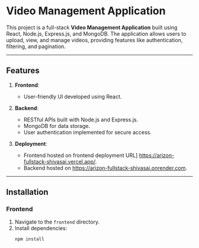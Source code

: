 # Video Management Application

This project is a full-stack **Video Management Application** built using React, Node.js, Express.js, and MongoDB. The application allows users to upload, view, and manage videos, providing features like authentication, filtering, and pagination.

---

## Features
1. **Frontend**:
   - User-friendly UI developed using React.
   

2. **Backend**:
   - RESTful APIs built with Node.js and Express.js.
   - MongoDB for data storage.
   - User authentication implemented for secure access.

3. **Deployment**:
   - Frontend hosted on frontend deployment URL] https://arizon-fullstack-shivasai.vercel.app/.
   - Backend hosted on https://arizon-fullstack-shivasai.onrender.com.

---

## Installation

### **Frontend**
1. Navigate to the `frontend` directory.
2. Install dependencies:
   ```bash
   npm install
